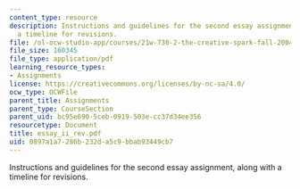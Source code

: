 ```yaml
---
content_type: resource
description: Instructions and guidelines for the second essay assignment, along with
  a timeline for revisions.
file: /ol-ocw-studio-app/courses/21w-730-2-the-creative-spark-fall-2004/0897a1a7286b232da5c9bbab93449cb7_essay_ii_rev.pdf
file_size: 160345
file_type: application/pdf
learning_resource_types:
- Assignments
license: https://creativecommons.org/licenses/by-nc-sa/4.0/
ocw_type: OCWFile
parent_title: Assignments
parent_type: CourseSection
parent_uid: bc95e690-5ceb-0919-503e-cc37d34ee356
resourcetype: Document
title: essay_ii_rev.pdf
uid: 0897a1a7-286b-232d-a5c9-bbab93449cb7
---
```

Instructions and guidelines for the second essay assignment, along with a timeline for revisions.